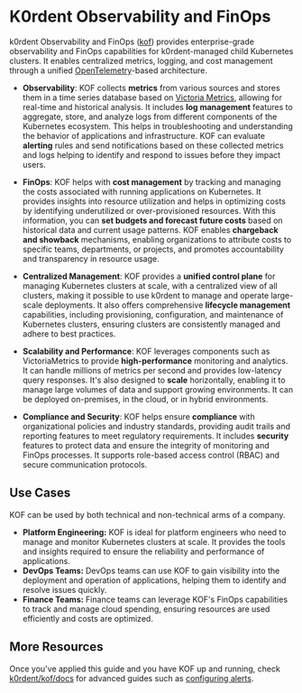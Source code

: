 # K0rdent Observability and FinOps

k0rdent Observability and FinOps ([kof](https://github.com/k0rdent/kof)) provides enterprise-grade observability
and FinOps capabilities for k0rdent-managed child Kubernetes clusters.
It enables centralized metrics, logging, and cost management
through a unified [OpenTelemetry](https://opentelemetry.io/docs/)-based architecture.

* **Observability**: KOF collects **metrics** from various sources and stores them in a time series database
based on [Victoria Metrics](https://github.com/victoriaMetrics/VictoriaMetrics/), allowing for real-time and historical analysis.
It includes **log management** features to aggregate, store, and analyze logs from different 
components of the Kubernetes ecosystem. This helps in troubleshooting and understanding the behavior of applications and infrastructure.
KOF can evaluate **alerting** rules and send notifications based on these collected metrics and logs helping to identify and respond to issues before they impact users.

* **FinOps**: KOF helps with **cost management** by tracking and managing the costs associated with running applications on Kubernetes. 
It provides insights into resource utilization and helps in optimizing costs by identifying underutilized or over-provisioned resources.
With this information, you can **set budgets and forecast future costs** based on historical data and current 
usage patterns. KOF enables **chargeback and showback** mechanisms, enabling organizations to attribute costs to 
specific teams, departments, or projects, and promotes accountability and transparency in resource usage.

* **Centralized Management**: KOF provides a **unified control plane** for managing Kubernetes clusters at scale, with a 
centralized view of all clusters, making it possible to use k0rdent to manage and operate large-scale deployments.
It also offers comprehensive **lifecycle management** capabilities, including provisioning, 
configuration, and maintenance of Kubernetes clusters, ensuring clusters are consistently managed and adhere to best practices.

* **Scalability and Performance**: KOF leverages components such as VictoriaMetrics to provide **high-performance** monitoring and analytics. 
It can handle millions of metrics per second and provides low-latency query responses. It's also designed to **scale** horizontally, enabling it to manage large volumes of data and support growing environments. It can be deployed on-premises, in the cloud, or in hybrid environments.

* **Compliance and Security**: KOF helps ensure **compliance** with organizational policies and industry standards, providing
audit trails and reporting features to meet regulatory requirements. It includes **security** features to protect data and ensure 
the integrity of monitoring and FinOps processes. It supports role-based access control (RBAC) and secure communication protocols.

## Use Cases

KOF can be used by both technical and non-technical arms of a company.

* **Platform Engineering:** KOF is ideal for platform engineers who need to manage and monitor Kubernetes 
clusters at scale. It provides the tools and insights required to ensure the reliability and performance of applications.
* **DevOps Teams:** DevOps teams can use KOF to gain visibility into the deployment and operation of applications, 
helping them to identify and resolve issues quickly.
* **Finance Teams:** Finance teams can leverage KOF's FinOps capabilities to track and manage cloud spending, 
ensuring resources are used efficiently and costs are optimized.

## More Resources

Once you've applied this guide and you have KOF up and running, check 
[k0rdent/kof/docs](https://github.com/k0rdent/kof/tree/main/docs) for advanced guides
such as [configuring alerts](https://github.com/k0rdent/kof/blob/main/docs/alerts.md).
